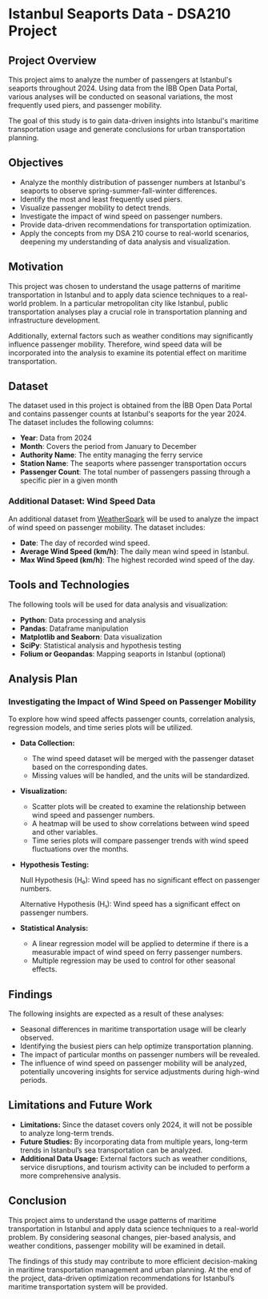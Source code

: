 # **Istanbul Seaports Data - DSA210 Project**

## **Project Overview**

This project aims to analyze the number of passengers at Istanbul's seaports throughout 2024. Using data from the İBB Open Data Portal, various analyses will be conducted on seasonal variations, the most frequently used piers, and passenger mobility.

The goal of this study is to gain data-driven insights into Istanbul's maritime transportation usage and generate conclusions for urban transportation planning.

## **Objectives**

- Analyze the monthly distribution of passenger numbers at Istanbul's seaports to observe spring-summer-fall-winter differences.
- Identify the most and least frequently used piers.
- Visualize passenger mobility to detect trends.
- Investigate the impact of wind speed on passenger numbers.
- Provide data-driven recommendations for transportation optimization.
- Apply the concepts from my DSA 210 course to real-world scenarios, deepening my understanding of data analysis and visualization.

## **Motivation**

This project was chosen to understand the usage patterns of maritime transportation in Istanbul and to apply data science techniques to a real-world problem. In a particular metropolitan city like Istanbul, public transportation analyses play a crucial role in transportation planning and infrastructure development.

Additionally, external factors such as weather conditions may significantly influence passenger mobility. Therefore, wind speed data will be incorporated into the analysis to examine its potential effect on maritime transportation.

## **Dataset**

The dataset used in this project is obtained from the İBB Open Data Portal and contains passenger counts at Istanbul's seaports for the year 2024. The dataset includes the following columns:

- **Year**: Data from 2024
- **Month**: Covers the period from January to December
- **Authority Name**: The entity managing the ferry service
- **Station Name**: The seaports where passenger transportation occurs
- **Passenger Count**: The total number of passengers passing through a specific pier in a given month

### **Additional Dataset: Wind Speed Data**

An additional dataset from [WeatherSpark](https://tr.weatherspark.com/y/95434/%C4%B0stanbul-T%C3%BCrkiye-Ortalama-Hava-Durumu-Y%C4%B1l-Boyunca#Figures-WindSpeed) will be used to analyze the impact of wind speed on passenger mobility. The dataset includes:

- **Date**: The day of recorded wind speed.
- **Average Wind Speed (km/h)**: The daily mean wind speed in Istanbul.
- **Max Wind Speed (km/h)**: The highest recorded wind speed of the day.

## **Tools and Technologies**

The following tools will be used for data analysis and visualization:

- **Python**: Data processing and analysis
- **Pandas**: Dataframe manipulation
- **Matplotlib and Seaborn**: Data visualization
- **SciPy**: Statistical analysis and hypothesis testing
- **Folium or Geopandas**: Mapping seaports in Istanbul (optional)

## **Analysis Plan**

### **Investigating the Impact of Wind Speed on Passenger Mobility**

To explore how wind speed affects passenger counts, correlation analysis, regression models, and time series plots will be utilized.

- **Data Collection:**
  - The wind speed dataset will be merged with the passenger dataset based on the corresponding dates.
  - Missing values will be handled, and the units will be standardized.

- **Visualization:**
  - Scatter plots will be created to examine the relationship between wind speed and passenger numbers.
  - A heatmap will be used to show correlations between wind speed and other variables.
  - Time series plots will compare passenger trends with wind speed fluctuations over the months.

- **Hypothesis Testing:**

  Null Hypothesis (H₀): Wind speed has no significant effect on passenger numbers.

  Alternative Hypothesis (H₁): Wind speed has a significant effect on passenger numbers.

- **Statistical Analysis:**
  - A linear regression model will be applied to determine if there is a measurable impact of wind speed on ferry passenger numbers.
  - Multiple regression may be used to control for other seasonal effects.

## **Findings**

The following insights are expected as a result of these analyses:

- Seasonal differences in maritime transportation usage will be clearly observed.
- Identifying the busiest piers can help optimize transportation planning.
- The impact of particular months on passenger numbers will be revealed.
- The influence of wind speed on passenger mobility will be analyzed, potentially uncovering insights for service adjustments during high-wind periods.

## **Limitations and Future Work**

- **Limitations:** Since the dataset covers only 2024, it will not be possible to analyze long-term trends.
- **Future Studies:** By incorporating data from multiple years, long-term trends in Istanbul’s sea transportation can be analyzed.
- **Additional Data Usage:** External factors such as weather conditions, service disruptions, and tourism activity can be included to perform a more comprehensive analysis.

## **Conclusion**

This project aims to understand the usage patterns of maritime transportation in Istanbul and apply data science techniques to a real-world problem. By considering seasonal changes, pier-based analysis, and weather conditions, passenger mobility will be examined in detail.

The findings of this study may contribute to more efficient decision-making in maritime transportation management and urban planning. At the end of the project, data-driven optimization recommendations for Istanbul’s maritime transportation system will be provided.

